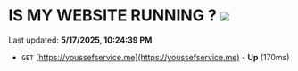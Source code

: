 # IS MY WEBSITE RUNNING ? [![](https://img.shields.io/static/v1?label=Sponsor&message=%E2%9D%A4&logo=GitHub&color=%23fe8e86)](https://github.com/sponsors/Youssef-Lehmam)

Last updated: **5/17/2025, 10:24:39 PM**

- `GET` [https://youssefservice.me](https://youssefservice.me) - **Up** (170ms)
